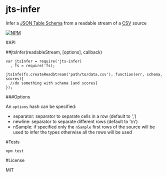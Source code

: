 jts-infer
=========

Infer a
[JSON Table Schema](http://dataprotocols.org/json-table-schema/) from
a readable stream of a
[CSV](http://en.wikipedia.org/wiki/Comma-separated_values) source


[![NPM](https://nodei.co/npm/jts-infer.png)](https://nodei.co/npm/jts-infer/)


#API

##jtsInfer(readableStream, [options], callback)


    var jtsInfer = require('jts-infer)
      , fs = require('fs);

    jtsInfe(fs.createReadStream('path/to/data.csv'), function(err, schema, scores){
      //do something with schema [and scores]
    });


###Options

An ```options``` hash can be specified:

- separator: separator to separate cells in a row (default to ',')
- newline: separator to separate different rows (default to '\n')
- nSample: if specified only the ```nSample``` first rows of the source will be used to infer the types otherwise all the rows will be used


#Tests

    npm test


#License

MIT
